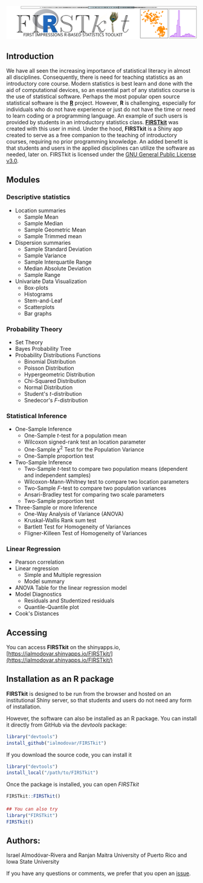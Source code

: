 ![](inst/app/www/firstkit-logo-final.png)
<!---
<head>
    <style>
        body {
            position: relative;
            font-family: Arial, sans-serif;
        }
        .watermark {
            position: fixed;
            bottom: 50%;
            right: 10%;
            opacity: 0.1;
            font-size: 5em;
            color: #000;
            z-index: -1;        
            }
    </style>
</head>
--->
## Introduction 

We have all seen the increasing importance of statistical literacy in almost all disciplines. Consequently, there is need for teaching statistics as an introductory core course. Modern statistics is best learn and done with the aid of computational devices, so an essential part of any statistics course is the use of statistical software. Perhaps the most popular open source statistical software is the   [**R**](https://www.r-project.org/) project. However, **R** is challenging, especially for individuals who do not have experience or just do not have the time or need to learn coding or a programming language. An example of such users is provided by students in an introductory statistics class. [**FIRSTkit**](https://github.com/ialmodovar/FIRSTkit) was created with this user in mind. Under the hood, **FIRSTkit** is a Shiny app created to serve as a free companion to the teaching of introductory courses, requiring no prior programming knowledge. An added benefit is that students and users in the applied disciplines can utilize the software as needed, later on. FIRSTkit is licensed under the [GNU General Public License v3.0](https://www.gnu.org/licenses/gpl-3.0.txt).
<!---
<div class="watermark">![](inst/app/www/firstkit-logo-final.png)</div>
--->
## Modules

### **Descriptive statistics**

  + Location summaries 
    + Sample Mean 
    + Sample Median 
    + Sample Geometric Mean
    + Sample Trimmed mean
  + Dispersion summaries 
    + Sample Standard Deviation
    + Sample Variance 
    + Sample Interquartile Range
    + Median Absolute Deviation
    + Sample Range
  + Univariate Data Visualization 
    + Box-plots 
    + Histograms
    + Stem-and-Leaf
    + Scatterplots
    + Bar graphs

### **Probability Theory**

  + Set Theory
  + Bayes Probability Tree
  + Probability Distributions Functions
    + Binomial Distribution
    + Poisson Distribution
    + Hypergeometric Distribution
    + Chi-Squared Distribution
    + Normal Distribution
    + Student's $t$-distribution
    + Snedecor's $F$-distribution

### **Statistical Inference**

  + One-Sample Inference 
    + One-Sample $t$-test for a population mean
    + Wilcoxon signed-rank test an location parameter
    + One-Sample $\chi^2$ Test for the Population Variance 
    + One-Sample proportion test
  + Two-Sample Inference
    + Two-Sample $t$-test to compare two population means (dependent and independent samples)
    + Wilcoxon-Mann-Whitney test to compare two location parameters 
    + Two-Sample $F$-test to compare two population variances
    + Ansari-Bradley test for comparing two scale parameters
    + Two-Sample proportion test
  + Three-Sample or more Inference
    + One-Way Analysis of Variance (ANOVA)
    + Kruskal-Wallis Rank sum test
    + Bartlett Test for Homogeneity of Variances
    + Fligner-Killeen Test of Homogeneity of Variances

### **Linear Regression**

  + Pearson correlation 
  + Linear regression
    + Simple and Multiple regression
    + Model summary
  + ANOVA Table for the linear regression model
  + Model Diagnostics
    + Residuals and Studentized residuals
    + Quantile-Quantile plot
  + Cook's Distances

## Accessing

You can access **FIRSTkit** on the shinyapps.io, [https://ialmodovar.shinyapps.io/FIRSTkit/](https://ialmodovar.shinyapps.io/FIRSTkit/)

## Installation as an R package

**FIRSTkit** is designed to be run from the browser and hosted on an institutional Shiny server, so that students and users do not need any form of installation. 

However, the software can also be installed as an R package. You can install it directly from GitHub via the *devtools* package:

```R
library("devtools")
install_github("ialmodovar/FIRSTkit")
```

If you download the source code, you can install it

```R
library("devtools")
install_local("/path/to/FIRSTkit")
```

Once the package is installed, you can open *FIRSTkit*

```R
FIRSTkit::FIRSTkit()

## You can also try
library("FIRSTkit")
FIRSTkit()
```

## Authors:
Israel Almodóvar-Rivera and Ranjan Maitra
University of Puerto Rico and Iowa State University

If you have any questions or comments, we prefer that you open an [issue](https://github.com/ialmodovar/FIRSTkit/issues). 
